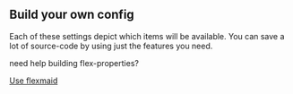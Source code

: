 ## Build your own config
Each of these settings depict which items will be available. You can save a lot of source-code by using just the features you need.

need help building flex-properties?

<a href="https://flexmaid.com" class="button">Use flexmaid</a>
